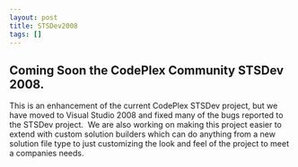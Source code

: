 ```yaml
---
layout: post
title: STSDev2008
tags: []
---
```

## Coming Soon the CodePlex Community STSDev 2008.&nbsp; 

This is an enhancement of the current CodePlex STSDev project, but we have moved to Visual Studio 2008 and fixed many of the bugs reported to the STSDev project.&nbsp; We are also working on making this project easier to extend with custom solution builders which can do anything from a new solution file type to just customizing the look and feel of the project to meet a companies needs.


